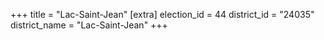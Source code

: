 +++
title = "Lac-Saint-Jean"
[extra]
election_id = 44
district_id = "24035"
district_name = "Lac-Saint-Jean"
+++
